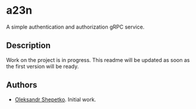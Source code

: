 # a23n

A simple authentication and authorization gRPC service.

## Description

Work on the project is in progress. This readme will be updated as soon as the first version will be ready.

## Authors

- [Oleksandr Shepetko](https://shepetko.com). Initial work.
